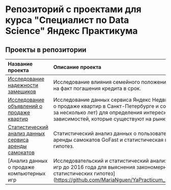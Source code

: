 # Репозиторий с проектами для курса "Специалист по Data Science" Яндекс Практикума

## Проекты в репозитории
| Название проекта | Описание проекта | Используемые библиотеки |
|:-----------------|:-----------------|:------------------------|
|[Исследование надежности замещиков](https://github.com/MariaNguen/YaPracticum_Projects/tree/main/borrower_reliability)|Исследование влияния семейного положения и количества детей клиента на факт погашения кредита в срок.|*pandas*|
|[Исследование объявлений о продаже квартир](https://github.com/MariaNguen/YaPracticum_Projects/tree/main/real_estate)|Исследование данных сервиса Яндекс Недвижимость (архив объявлений о продаже квартир в Санкт-Петербурге и соседних населённых пунктов за несколько лет) для определения интересных особенностей и зависимостей, которые существуют на рынке недвижимости.|*pandas, numpy, matplotlib, seaborn*|
|[Статистический анализ данных сервиса аренды самокатов](https://github.com/MariaNguen/YaPracticum_Projects/tree/main/scooter_rental_service)|Статистический анализ данных о пользователях и поездках сервиса аренды самокатов GoFast и статистическая проверка ряда бизнес-гипотез.|*pandas, numpy, matplotlib, scipy*|
|[Анализ данных о продаже компьютерных игр|Исследовательский и статистический анализ данных о продаже видео-игр до 2016 года для выяснения закономерностей и проверки ряда статистических гипотез](https://github.com/MariaNguen/YaPracticum_Projects/tree/main/game_sales)|*pandas, matplotlib, seaborn, scipy*|
